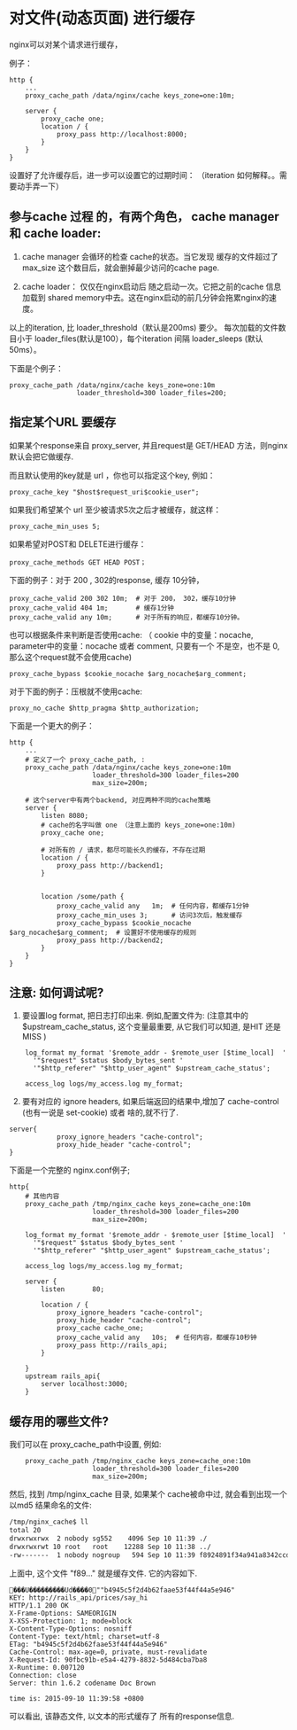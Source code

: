 # 对文件(动态页面) 进行缓存

nginx可以对某个请求进行缓存，

例子：

```
http {
    ...
    proxy_cache_path /data/nginx/cache keys_zone=one:10m;

    server {
        proxy_cache one;
        location / {
            proxy_pass http://localhost:8000;
        }
    }
}
```

设置好了允许缓存后，进一步可以设置它的过期时间： （iteration 如何解释。。需要动手弄一下）

## 参与cache 过程 的，有两个角色， cache manager 和 cache loader:

1. cache manager 会循环的检查 cache的状态。当它发现 缓存的文件超过了 max_size 这个数目后，就会删掉最少访问的cache page.

2. cache loader： 仅仅在nginx启动后 随之启动一次。它把之前的cache 信息加载到 shared memory中去。这在nginx启动的前几分钟会拖累nginx的速度。

以上的iteration, 比 loader_threshold（默认是200ms) 要少。 每次加载的文件数目小于 loader_files(默认是100），每个iteration 间隔 loader_sleeps (默认50ms）。

下面是个例子：

```nginx
proxy_cache_path /data/nginx/cache keys_zone=one:10m
                 loader_threshold=300 loader_files=200;
```

## 指定某个URL 要缓存

如果某个response来自 proxy_server, 并且request是 GET/HEAD 方法，则nginx 默认会把它做缓存.

而且默认使用的key就是 url ，你也可以指定这个key, 例如：

```
proxy_cache_key "$host$request_uri$cookie_user";
```

如果我们希望某个 url 至少被请求5次之后才被缓存，就这样：

```
proxy_cache_min_uses 5;
```

如果希望对POST和 DELETE进行缓存：

```
proxy_cache_methods GET HEAD POST；
```

下面的例子：对于 200 , 302的response, 缓存 10分钟，

```
proxy_cache_valid 200 302 10m;  # 对于 200， 302，缓存10分钟
proxy_cache_valid 404 1m;       # 缓存1分钟
proxy_cache_valid any 10m;      # 对于所有的响应，都缓存10分钟。
```

也可以根据条件来判断是否使用cache: （ cookie 中的变量：nocache, parameter中的变量：nocache 或者 comment, 只要有一个 不是空，也不是 0, 那么这个request就不会使用cache)

```
proxy_cache_bypass $cookie_nocache $arg_nocache$arg_comment;
```

对于下面的例子：压根就不使用cache:

```
proxy_no_cache $http_pragma $http_authorization;
```

下面是一个更大的例子：

```nginx
http {
    ...
    # 定义了一个 proxy_cache_path, :
    proxy_cache_path /data/nginx/cache keys_zone=one:10m
                     loader_threshold=300 loader_files=200
                     max_size=200m;

    # 这个server中有两个backend, 对应两种不同的cache策略
    server {
        listen 8080;
        # cache的名字叫做 one （注意上面的 keys_zone=one:10m)
        proxy_cache one;

        # 对所有的 / 请求，都尽可能长久的缓存，不存在过期
        location / {
            proxy_pass http://backend1;
        }


        location /some/path {
            proxy_cache_valid any   1m;  # 任何内容，都缓存1分钟
            proxy_cache_min_uses 3;      # 访问3次后，触发缓存
            proxy_cache_bypass $cookie_nocache $arg_nocache$arg_comment;  # 设置好不使用缓存的规则
            proxy_pass http://backend2;
        }
    }
}
```

## 注意: 如何调试呢?

1. 要设置log format, 把日志打印出来. 例如,配置文件为: (注意其中的 $upstream_cache_status, 这个变量最重要, 从它我们可以知道, 是HIT 还是MISS )

```
    log_format my_format '$remote_addr - $remote_user [$time_local]  '
      '"$request" $status $body_bytes_sent '
      '"$http_referer" "$http_user_agent" $upstream_cache_status';

    access_log logs/my_access.log my_format;
```

2. 要有对应的 ignore headers, 如果后端返回的结果中,增加了 cache-control (也有一说是 set-cookie) 或者 啥的,就不行了.

```
server{
            proxy_ignore_headers "cache-control";
            proxy_hide_header "cache-control";
}
```

下面是一个完整的 nginx.conf例子;

```
http{
    # 其他内容
    proxy_cache_path /tmp/nginx_cache keys_zone=cache_one:10m
                     loader_threshold=300 loader_files=200
                     max_size=200m;

    log_format my_format '$remote_addr - $remote_user [$time_local]  '
      '"$request" $status $body_bytes_sent '
      '"$http_referer" "$http_user_agent" $upstream_cache_status';

    access_log logs/my_access.log my_format;

    server {
        listen       80;

        location / {
            proxy_ignore_headers "cache-control";
            proxy_hide_header "cache-control";
            proxy_cache cache_one;
            proxy_cache_valid any   10s;  # 任何内容，都缓存10秒钟
            proxy_pass http://rails_api;
        }

    }
    upstream rails_api{
        server localhost:3000;
    }
```

## 缓存用的哪些文件?

我们可以在 proxy_cache_path中设置, 例如:

```
    proxy_cache_path /tmp/nginx_cache keys_zone=cache_one:10m
                     loader_threshold=300 loader_files=200
                     max_size=200m;
```

然后, 找到 /tmp/nginx_cache 目录, 如果某个 cache被命中过, 就会看到出现一个以md5 结果命名的文件:

```bash
/tmp/nginx_cache$ ll
total 20
drwxrwxrwx  2 nobody sg552    4096 Sep 10 11:39 ./
drwxrwxrwt 10 root   root    12288 Sep 10 11:38 ../
-rw-------  1 nobody nogroup   594 Sep 10 11:39 f8924891f34a941a8342ccd19c4cf290
```

上面中, 这个文件 "f89..." 就是缓存文件. 它的内容如下.

```
���U���������Ud����0""b4945c5f2d4b62faae53f44f44a5e946"
KEY: http://rails_api/prices/say_hi
HTTP/1.1 200 OK
X-Frame-Options: SAMEORIGIN
X-XSS-Protection: 1; mode=block
X-Content-Type-Options: nosniff
Content-Type: text/html; charset=utf-8
ETag: "b4945c5f2d4b62faae53f44f44a5e946"
Cache-Control: max-age=0, private, must-revalidate
X-Request-Id: 90fbc91b-e5a4-4279-8832-5d484cba7ba8
X-Runtime: 0.007120
Connection: close
Server: thin 1.6.2 codename Doc Brown

time is: 2015-09-10 11:39:58 +0800
```

可以看出, 该静态文件, 以文本的形式缓存了 所有的response信息.
